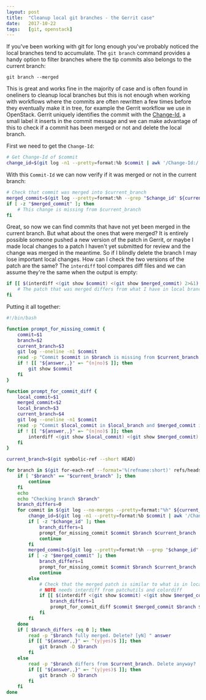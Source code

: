 ```yaml
---
layout: post
title:  "Cleanup local git branches - the Gerrit case"
date:   2017-10-22
tags:   [git, openstack]
---
```


If you've been working with git for long enough you've probably noticed the
local branches tend to accumulate. The `git branch` command provides a handy
option to filter branches where the tip commits also belongs to the current
branch:

    git branch --merged

This is great and works fine in the majority of case and is often found in
oneliners to cleanup local branches but this is not enough when working with
workflows where the commits are often rewritten a few times before they
eventually make it in tree, for example the Gerrit workflow we use in
OpenStack. Gerrit uniquely identifies the commit with the
[Change-Id](https://review.openstack.org/Documentation/user-changeid.html#_description),
a small label it inserts in the commit message and we can make advantage of
this to check if a commit has been merged or not and delete the local branch.

First we need to get the `Change-Id`:

```bash
# Get Change-Id of $commit
change_id=$(git log -n1 --pretty=format:%b $commit | awk '/Change-Id:/ {print $0}')
```

With this `Commit-Id` we can now verify if it was merged or not in the current
branch:

```bash
# Check that commit was merged into $current_branch
merged_commit=$(git log --pretty=format:%h --grep "$change_id" ${current_branch})
if [ -z "$merged_commit" ]; then
    # This change is missing from $current_branch
fi
```

Great, so now we can find commits that have not yet been merged in the current
branch. But what about the ones that were merged? It is entirely possible
someone pushed a new version of the patch in Gerrit, or maybe I made local
changes to a patch I haven't yet submitted for review and the change was merged
in the meantime. So if I blindly delete the branch I may lose important local
changes. How can I check the two versions of the patch are the same? The
`interdiff` tool compares diff files and we can assume they're the same when
the output is empty:

```bash
if [[ $(interdiff <(git show $commit) <(git show $merged_commit) 2>&1) ]]; then
    # The patch that was merged differs from what I have in local branch
fi
```

Putting it all together:

```bash
#!/bin/bash

function prompt_for_missing_commit {
    commit=$1
    branch=$2
    current_branch=$3
    git log --oneline -n1 $commit
    read -p "Commit $commit in $branch is missing from $current_branch. Inspect? [Yn] " answer
    if ! [[ "${answer,,}" =~ ^(n|no)$ ]]; then
        git show $commit
    fi
}

function prompt_for_commit_diff {
    local_commit=$1
    merged_commit=$2
    local_branch=$3
    current_branch=$4
    git log --oneline -n1 $commit
    read -p "Commit $local_commit in $local_branch and $merged_commit in $current_branch differ. Inspect? [Yn] " answer
    if ! [[ "${answer,,}" =~ ^(n|no)$ ]]; then
        interdiff <(git show $local_commit) <(git show $merged_commit) | colordiff
    fi
}

current_branch=$(git symbolic-ref --short HEAD)

for branch in $(git for-each-ref --format='%(refname:short)' refs/heads/); do
    if [ "$branch" == "$current_branch" ]; then
        continue
    fi
    echo
    echo "Checking branch $branch"
    branch_differs=0
    for commit in $(git log --no-merges --pretty=format:"%h" ${current_branch}..${branch}); do
        change_id=$(git log -n1 --pretty=format:%b $commit | awk '/Change-Id:/ {print $0}')
        if [ -z "$change_id" ]; then
            branch_differs=1
            prompt_for_missing_commit $commit $branch $current_branch
            continue
        fi
        merged_commit=$(git log --pretty=format:%h --grep "$change_id" ${current_branch})
        if [ -z "$merged_commit" ]; then
            branch_differs=1
            prompt_for_missing_commit $commit $branch $current_branch
            continue
        else
            # Check that the merged patch is similar to what is in local branch
            # NOTE needs interdiff from patchutils and colordiff
            if [[ $(interdiff <(git show $commit) <(git show $merged_commit) 2>&1) ]]; then
                branch_differs=1
                prompt_for_commit_diff $commit $merged_commit $branch $current_branch
            fi
        fi
    done
    if [ $branch_differs -eq 0 ]; then
        read -p "$branch fully merged. Delete? [yN] " answer
        if [[ "${answer,,}" =~ ^(y|yes)$ ]]; then
            git branch -D $branch
        fi
    else
        read -p "$branch differs from $current_branch. Delete anyway? [yN] " answer
        if [[ "${answer,,}" =~ ^(y|yes)$ ]]; then
            git branch -D $branch
        fi
    fi
done
```
